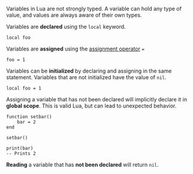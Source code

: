 Variables in Lua are not strongly typed. A variable can hold any type of value,
and values are always aware of their own types.

Variables are **declared** using the ```local``` keyword.

    local foo

Variables are **assigned** using the [assignment operator](#assignment_operators)
```=```

    foo = 1

Variables can be **initialized** by declaring and assigning in the same
statement. Variables that are not initialized have the value of ```nil```.

    local foo = 1

Assigning a variable that has not been declared will implicitly declare it in
**global scope**. This is valid Lua, but can lead to unexpected behavior.

    function setbar()
        bar = 2
    end

    setbar()

    print(bar)
    -- Prints 2

**Reading** a variable that has **not been declared** will return ```nil```.
